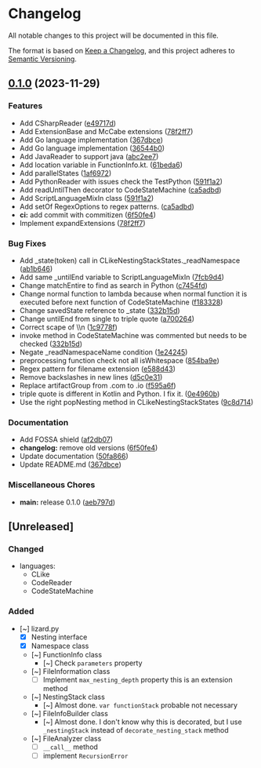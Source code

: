 # Changelog

All notable changes to this project will be documented in this file.

The format is based on [Keep a Changelog](https://keepachangelog.com/en/1.0.0/),
and this project adheres to [Semantic Versioning](https://semver.org/spec/v2.0.0.html).

## [0.1.0](https://github.com/kevinah95/KLizard/compare/v0.1.2...v0.1.0) (2023-11-29)


### Features

* Add CSharpReader ([e49717d](https://github.com/kevinah95/KLizard/commit/e49717d72b19047578844298c4b4e6e8e3c530ed))
* Add ExtensionBase and McCabe extensions ([78f2ff7](https://github.com/kevinah95/KLizard/commit/78f2ff70091b736cfb34739c1038f855b9495eab))
* Add Go language implementation ([367dbce](https://github.com/kevinah95/KLizard/commit/367dbceda5a92a0f0b30854ceb95415d4da4619b))
* Add Go language implementation ([36544b0](https://github.com/kevinah95/KLizard/commit/36544b06760723a9c10cd0d2d0add03e23470a24))
* Add JavaReader to support java ([abc2ee7](https://github.com/kevinah95/KLizard/commit/abc2ee7ac361018c4d361c21169e2da434acb6f0))
* Add location variable in FunctionInfo.kt. ([61beda6](https://github.com/kevinah95/KLizard/commit/61beda63bd7240eeed644bf779e30fcdbe6017b4))
* Add parallelStates ([1af6972](https://github.com/kevinah95/KLizard/commit/1af697250792e7faa029d29517edac52805210e3))
* Add PythonReader with issues check the TestPython ([591f1a2](https://github.com/kevinah95/KLizard/commit/591f1a2b73e8a841855f09b9ec154c857e0c9320))
* Add readUntilThen decorator to CodeStateMachine ([ca5adbd](https://github.com/kevinah95/KLizard/commit/ca5adbd6ccf721d7d47ef91c46cbf60da3fb2bb9))
* Add ScriptLanguageMixIn class ([591f1a2](https://github.com/kevinah95/KLizard/commit/591f1a2b73e8a841855f09b9ec154c857e0c9320))
* Add setOf RegexOptions to regex patterns. ([ca5adbd](https://github.com/kevinah95/KLizard/commit/ca5adbd6ccf721d7d47ef91c46cbf60da3fb2bb9))
* **ci:** add commit with commitizen ([6f50fe4](https://github.com/kevinah95/KLizard/commit/6f50fe4c0592051a0c70b3d1b144386286d0fa97))
* Implement expandExtensions ([78f2ff7](https://github.com/kevinah95/KLizard/commit/78f2ff70091b736cfb34739c1038f855b9495eab))


### Bug Fixes

* Add _state(token) call in CLikeNestingStackStates._readNamespace ([ab1b646](https://github.com/kevinah95/KLizard/commit/ab1b646bc32a9e2a9a9c7a23244f80546f1c5f71))
* Add same _untilEnd variable to ScriptLanguageMixIn ([7fcb9d4](https://github.com/kevinah95/KLizard/commit/7fcb9d4ff9fdb215008efed2d61ca9c7ee4b2a48))
* Change matchEntire to find as search in Python ([c7454fd](https://github.com/kevinah95/KLizard/commit/c7454fd7c45303d5e3299b3c4c22d71cf151e5f7))
* Change normal function to lambda because when normal function it is executed before next function of CodeStateMachine ([f183328](https://github.com/kevinah95/KLizard/commit/f183328646099565116c597df79260dd977c03f7))
* Change savedState reference to _state ([332b15d](https://github.com/kevinah95/KLizard/commit/332b15d6685a7972ac4dedbe6cbcf86dad27e259))
* Change untilEnd from single to triple quote ([a700264](https://github.com/kevinah95/KLizard/commit/a70026424133836c5f29c0ef9a0ab5b6c989dd9d))
* Correct scape of \\\n ([1c9778f](https://github.com/kevinah95/KLizard/commit/1c9778f0ed3050c4e5c2d1a97c6fa753d65c8914))
* invoke method in CodeStateMachine was commented but needs to be checked ([332b15d](https://github.com/kevinah95/KLizard/commit/332b15d6685a7972ac4dedbe6cbcf86dad27e259))
* Negate _readNamespaceName condition ([1e24245](https://github.com/kevinah95/KLizard/commit/1e24245e61d68974f1d6e63da51d1c82e33bf877))
* preprocessing function check not all isWhitespace ([854ba9e](https://github.com/kevinah95/KLizard/commit/854ba9e0201662f2e3b34c5eae5e800a88dbf347))
* Regex pattern for filename extension ([e588d43](https://github.com/kevinah95/KLizard/commit/e588d43871608d50f661fe73a00b9f25bbdf2d9b))
* Remove backslashes in new lines ([d5c0e31](https://github.com/kevinah95/KLizard/commit/d5c0e31399d64c798bdaa7a08ffaccb39d151c91))
* Replace artifactGroup from .com to .io ([f595a6f](https://github.com/kevinah95/KLizard/commit/f595a6f6a530c3454a9efcbaa919291b9a993cc2))
* triple quote is different in Kotlin and Python. I fix it. ([0e4960b](https://github.com/kevinah95/KLizard/commit/0e4960bc6aaa885a0e66c31d596ada9e76f62262))
* Use the right popNesting method in CLikeNestingStackStates ([9c8d714](https://github.com/kevinah95/KLizard/commit/9c8d714a76dc4082bcba4e172d9ef53bb59b7689))


### Documentation

* Add FOSSA shield ([af2db07](https://github.com/kevinah95/KLizard/commit/af2db0763d80de77edb0068528ef75da6693d7fd))
* **changelog:** remove old versions ([6f50fe4](https://github.com/kevinah95/KLizard/commit/6f50fe4c0592051a0c70b3d1b144386286d0fa97))
* Update documentation ([50fa866](https://github.com/kevinah95/KLizard/commit/50fa8668fe4f4c450e06191c6403ef395f1541ad))
* Update README.md ([367dbce](https://github.com/kevinah95/KLizard/commit/367dbceda5a92a0f0b30854ceb95415d4da4619b))


### Miscellaneous Chores

* **main:** release 0.1.0 ([aeb797d](https://github.com/kevinah95/KLizard/commit/aeb797df6f613f220a4a07a404bd9308fe530ab0))

## [Unreleased]

### Changed

- languages:
  - CLike
  - CodeReader
  - CodeStateMachine

### Added 

- [~] lizard.py
  - [x] Nesting interface
  - [x] Namespace class
  - [~] FunctionInfo class
    - [~] Check `parameters` property
  - [~] FileInformation class
    - [ ] Implement `max_nesting_depth` property this is an extension method
  - [~] NestingStack class
    - [~] Almost done. `var functionStack` probable not necessary
  - [~] FileInfoBuilder class
    - [~] Almost done. I don't know why this is decorated, but I use `_nestingStack` instead of `decorate_nesting_stack` method
  - [~] FileAnalyzer class
    - [ ] `__call__` method
    - [ ] implement `RecursionError`
